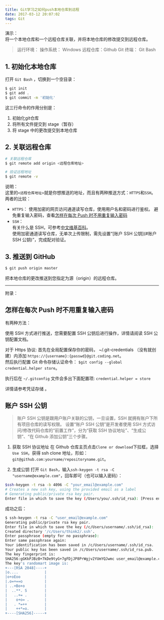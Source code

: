 ```yaml
---
title: Git学习之如何push本地仓库到远程
date: 2017-03-12 20:07:02
tags: Git
---
```


演示：  
将一个本地仓库和一个远程仓库关联，并将本地仓库的修改提交到远程仓库。

>运行环境：
>操作系统： Windows
>远程仓库：Github
>Git   终端： Git Bash

## 1. 初始化本地仓库
打开 `Git Bash` ，切换到一个空目录：
``` bash
$ git init
$ git add .  
$ git commit -m '初始化'
```
这三行命令的作用分别是：  
1. 初始化git仓库
2. 将所有文件提交到 stage（暂存）
3. 将 stage 中的更改提交到本地仓库

<!-- more -->

## 2. 关联远程仓库
``` bash
# 关联远程仓库
$ git remote add origin <远程仓库地址>

# 验证远程地址
$ git remote -v
```
说明：  
这里的`<远程仓库地址>`就是你想推送的地址，而且有两种推送方式：`HTTPS`和`SSH`。   
两者的比较：
- `HTTPS`：
使用加密的网页访问通道读写仓库，使用用户名和密码进行鉴权。 避免重复输入密码，查看[怎样在每次 Push 时不用重复输入密码 ](#)
- `SSH`：    
有关什么是 SSH，可参考[中文维基百科](http://zh.wikipedia.org/zh/Secure_Shell)。  
使用加密通道读写仓库，无单次上传限制，需先设置“[账户 SSH 公钥](#账户 SSH 公钥)”，完成配对验证。



## 3. 推送到 GitHub
```bash
$ git push origin master
```
把本地仓库的更改推送到您指定为源（origin）的远程仓库。

***

附录：
## 怎样在每次 Push 时不用重复输入密码
有两种方法：

使用 SSH 方式进行推送，您需要配置 SSH 公钥后进行操作，详情请阅读 SSH 公钥配置文档。  

对于 Https 协议: 首先在全局配置保存你的密码， ~/.git-credentials （没有就创建）内添加 ` https://{username}:{passwd}@git.coding.net `。  
然后执行配置 Git 命令存储认证命令： `$git config --global credential.helper store`。  

执行后在 `~/.gitconfig` 文件会多出下面配置项: `credential.helper = store`

详情请参考凭证存储 。

## 账户 SSH 公钥
>账户 SSH 公钥是跟用户账户关联的公钥，一旦设置，SSH 就拥有账户下所有项目仓库的读写权限。 设置“账户 SSH 公钥”是开发者使用 SSH 方式访问/修改代码仓库的“前置工作”，分为“获取 SSH 协议地址”、“生成公钥”、“在 Github 添加公钥”三个步骤。  

1. 获取 SSH 协议地址
在 Github 仓库主页点击`Clone or download`下拉框，选择`Use SSH`，获得 ssh clone 地址，形如：`git@github.com:yourname/repositoryname.git`。

2. 生成公钥
打开 `Git Bash`，输入`ssh-keygen -t rsa -C "username@example.com"`，回车即可（也可以输入密码）：  
```bash
$ssh-keygen -t rsa -b 4096 -C "your_email@example.com"
# Creates a new ssh key, using the provided email as a label
# Generating public/private rsa key pair.
Enter file in which to save the key (/Users/you/.ssh/id_rsa): [Press enter]  // 推荐使用默认地址,如果使用非默认地址可能需要配置 .ssh/config
```
成功之后：
```bash
$ ssh-keygen -t rsa -C "user_email@example.com"
Generating public/private rsa key pair.
Enter file in which to save the key (/c/Users/username/.ssh/id_rsa):
Created directory '/c/Users/think2/.ssh'.
Enter passphrase (empty for no passphrase):
Enter same passphrase again:
Your identification has been saved in /c/Users/username/.ssh/id_rsa.
Your public key has been saved in /c/Users/username/.ssh/id_rsa.pub.
The key fingerprint is:
SHA256:gGKkPJBzB+7kDe9tyG+7gFDjJP8PrWgjv2YUmYQJwmc user_email@example.com
The key's randomart image is:
+---[RSA 2048]----+
|o....            |
|o+oEoo           |
|.o=+==o          |
| ..+Bo+o         |
|  ..**. S        |
|   ..+= .        |
|    o+o= .       |
|   . *=++        |
|    ++*=o.       |
+----[SHA256]-----+
```